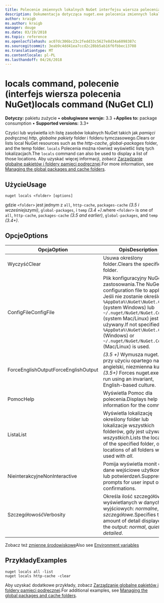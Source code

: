 ```yaml
---
title: Polecenie zmiennych lokalnych NuGet interfejsu wiersza polecenia
description: Dokumentacja dotycząca nuget.exe polecenia zmiennych lokalnych
author: kraigb
ms.author: kraigb
manager: douge
ms.date: 03/19/2018
ms.topic: reference
ms.openlocfilehash: ac07dc306bc23c2fedd33c5627e8d34a6098387c
ms.sourcegitcommit: 3eab9c4dd41ea7ccd2c28bb5ab16f6fbbec13708
ms.translationtype: MT
ms.contentlocale: pl-PL
ms.lasthandoff: 04/26/2018
---
```

# <a name="locals-command-nuget-cli"></a><span data-ttu-id="cd0bc-103">locals command, polecenie (interfejs wiersza polecenia NuGet)</span><span class="sxs-lookup"><span data-stu-id="cd0bc-103">locals command (NuGet CLI)</span></span>

<span data-ttu-id="cd0bc-104">**Dotyczy:** pakietu zużycie &bullet; **obsługiwane wersje:** 3.3 +</span><span class="sxs-lookup"><span data-stu-id="cd0bc-104">**Applies to:** package consumption &bullet; **Supported versions:** 3.3+</span></span>

<span data-ttu-id="cd0bc-105">Czyści lub wyświetla ich listę zasobów lokalnych NuGet takich jak *pamięci podręcznej http*, *globalne pakiety* folder i folderu tymczasowego.</span><span class="sxs-lookup"><span data-stu-id="cd0bc-105">Clears or lists local NuGet resources such as the *http-cache*, *global-packages* folder, and the temp folder.</span></span> <span data-ttu-id="cd0bc-106">`locals` Polecenia można również wyświetlić listę tych lokalizacjach.</span><span class="sxs-lookup"><span data-stu-id="cd0bc-106">The `locals` command can also be used to display a list of those locations.</span></span> <span data-ttu-id="cd0bc-107">Aby uzyskać więcej informacji, zobacz [Zarządzanie globalne pakietów i foldery pamięci podręcznej](../consume-packages/managing-the-global-packages-and-cache-folders.md).</span><span class="sxs-lookup"><span data-stu-id="cd0bc-107">For more information, see [Managing the global packages and cache folders](../consume-packages/managing-the-global-packages-and-cache-folders.md).</span></span>

## <a name="usage"></a><span data-ttu-id="cd0bc-108">Użycie</span><span class="sxs-lookup"><span data-stu-id="cd0bc-108">Usage</span></span>

```cli
nuget locals <folder> [options]
```

<span data-ttu-id="cd0bc-109">gdzie `<folder>` jest jednym z `all`, `http-cache`, `packages-cache` *(3.5 i wcześniejszymi)*, `global-packages`, i `temp` *(3.4 +)*.</span><span class="sxs-lookup"><span data-stu-id="cd0bc-109">where `<folder>` is one of `all`, `http-cache`, `packages-cache` *(3.5 and earlier)*, `global-packages`, and `temp` *(3.4+)*.</span></span>

## <a name="options"></a><span data-ttu-id="cd0bc-110">Opcje</span><span class="sxs-lookup"><span data-stu-id="cd0bc-110">Options</span></span>

| <span data-ttu-id="cd0bc-111">Opcja</span><span class="sxs-lookup"><span data-stu-id="cd0bc-111">Option</span></span> | <span data-ttu-id="cd0bc-112">Opis</span><span class="sxs-lookup"><span data-stu-id="cd0bc-112">Description</span></span> |
| --- | --- |
| <span data-ttu-id="cd0bc-113">Wyczyść</span><span class="sxs-lookup"><span data-stu-id="cd0bc-113">Clear</span></span> | <span data-ttu-id="cd0bc-114">Usuwa określony folder.</span><span class="sxs-lookup"><span data-stu-id="cd0bc-114">Clears the specified folder.</span></span> |
| <span data-ttu-id="cd0bc-115">ConfigFile</span><span class="sxs-lookup"><span data-stu-id="cd0bc-115">ConfigFile</span></span> | <span data-ttu-id="cd0bc-116">Plik konfiguracyjny NuGet do zastosowania.</span><span class="sxs-lookup"><span data-stu-id="cd0bc-116">The NuGet configuration file to apply.</span></span> <span data-ttu-id="cd0bc-117">Jeśli nie zostanie określony, `%AppData%\NuGet\NuGet.Config` (system Windows) lub `~/.nuget/NuGet/NuGet.Config` (system Mac/Linux) jest używany.</span><span class="sxs-lookup"><span data-stu-id="cd0bc-117">If not specified, `%AppData%\NuGet\NuGet.Config` (Windows) or `~/.nuget/NuGet/NuGet.Config` (Mac/Linux) is used.</span></span>|
| <span data-ttu-id="cd0bc-118">ForceEnglishOutput</span><span class="sxs-lookup"><span data-stu-id="cd0bc-118">ForceEnglishOutput</span></span> | <span data-ttu-id="cd0bc-119">*(3.5 +)* Wymusza nuget.exe przy użyciu opartego na język angielski, niezmienna kultura.</span><span class="sxs-lookup"><span data-stu-id="cd0bc-119">*(3.5+)* Forces nuget.exe to run using an invariant, English-based culture.</span></span> |
| <span data-ttu-id="cd0bc-120">Pomoc</span><span class="sxs-lookup"><span data-stu-id="cd0bc-120">Help</span></span> | <span data-ttu-id="cd0bc-121">Wyświetla Pomoc dla polecenia.</span><span class="sxs-lookup"><span data-stu-id="cd0bc-121">Displays help information for the command.</span></span> |
| <span data-ttu-id="cd0bc-122">Lista</span><span class="sxs-lookup"><span data-stu-id="cd0bc-122">List</span></span> | <span data-ttu-id="cd0bc-123">Wyświetla lokalizację określony folder lub lokalizacje wszystkich folderów, gdy jest używany z *wszystkich*.</span><span class="sxs-lookup"><span data-stu-id="cd0bc-123">Lists the location of the specified folder, or the locations of all folders when used with *all*.</span></span> |
| <span data-ttu-id="cd0bc-124">Nieinterakcyjne</span><span class="sxs-lookup"><span data-stu-id="cd0bc-124">NonInteractive</span></span> | <span data-ttu-id="cd0bc-125">Pomija wyświetla monit o dane wejściowe użytkownika lub potwierdzeń.</span><span class="sxs-lookup"><span data-stu-id="cd0bc-125">Suppresses prompts for user input or confirmations.</span></span> |
| <span data-ttu-id="cd0bc-126">Szczegółowość</span><span class="sxs-lookup"><span data-stu-id="cd0bc-126">Verbosity</span></span> | <span data-ttu-id="cd0bc-127">Określa ilość szczegółów wyświetlanych w danych wyjściowych: *normalne*, *quiet*, *szczegółowe*.</span><span class="sxs-lookup"><span data-stu-id="cd0bc-127">Specifies the amount of detail displayed in the output: *normal*, *quiet*, *detailed*.</span></span> |

<span data-ttu-id="cd0bc-128">Zobacz też [zmienne środowiskowe](cli-ref-environment-variables.md)</span><span class="sxs-lookup"><span data-stu-id="cd0bc-128">Also see [Environment variables](cli-ref-environment-variables.md)</span></span>

## <a name="examples"></a><span data-ttu-id="cd0bc-129">Przykłady</span><span class="sxs-lookup"><span data-stu-id="cd0bc-129">Examples</span></span>

```cli
nuget locals all -list
nuget locals http-cache -clear
```

<span data-ttu-id="cd0bc-130">Aby uzyskać dodatkowe przykłady, zobacz [Zarządzanie globalne pakietów i foldery pamięci podręcznej](../consume-packages/managing-the-global-packages-and-cache-folders.md).</span><span class="sxs-lookup"><span data-stu-id="cd0bc-130">For additional examples, see [Managing the global packages and cache folders](../consume-packages/managing-the-global-packages-and-cache-folders.md).</span></span>
